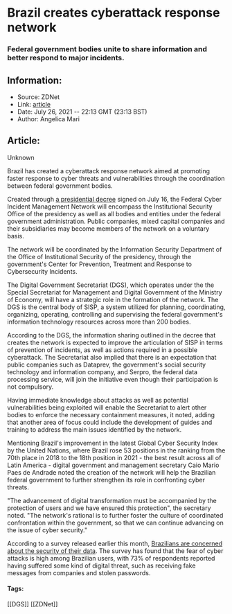# Brazil creates cyberattack response network
### Federal government bodies unite to share information and better respond to major incidents.

## Information:
+ Source: ZDNet
+ Link: [article](https://www.zdnet.com/article/brazil-creates-cyberattack-response-network/)
+ Date: July 26, 2021 -- 22:13 GMT (23:13 BST)
+ Author: Angelica Mari


## Article:
Unknown

Brazil has created a cyberattack response network aimed at promoting faster response to cyber threats and vulnerabilities through the coordination between federal government bodies. 

Created through [a presidential decree](https://www.itu.int/dms_pub/itu-d/opb/str/D-STR-GCI.01-2021-PDF-E.pdf) signed on July 16, the Federal Cyber Incident Management Network will encompass the Institutional Security Office of the presidency as well as all bodies and entities under the federal government administration. Public companies, mixed capital companies and their subsidiaries may become members of the network on a voluntary basis. 

The network will be coordinated by the Information Security Department of the Office of Institutional Security of the presidency, through the government's Center for Prevention, Treatment and Response to Cybersecurity Incidents.

The Digital Government Secretariat (DGS), which operates under the the Special Secretariat for Management and Digital Government of the Ministry of Economy, will have a strategic role in the formation of the network. The DGS is the central body of SISP, a system utilized for planning, coordinating, organizing, operating, controlling and supervising the federal government's information technology resources across more than 200 bodies. 


According to the DGS, the information sharing outlined in the decree that creates the network is expected to improve the articulation of SISP in terms of prevention of incidents, as well as actions required in a possible cyberattack. The Secretariat also implied that there is an expectation that public companies such as Dataprev, the government's social security technology and information company, and Serpro, the federal data processing service, will join the initiative even though their participation is not compulsory.

Having immediate knowledge about attacks as well as potential vulnerabilities being exploited will enable the Secretariat to alert other bodies to enforce the necessary containment measures, it noted, adding that another area of focus could include the development of guides and training to address the main issues identified by the network.

Mentioning Brazil's improvement in the latest Global Cyber Security Index by the United Nations, where Brazil rose 53 positions in the ranking from the 70th place in 2018 to the 18th position in 2021 - the best result across all of Latin America - digital government and management secretary Caio Mario Paes de Andrade noted the creation of the network will help the Brazilian federal government to further strengthen its role in confronting cyber threats.






"The advancement of digital transformation must be accompanied by the protection of users and we have ensured this protection", the secretary noted. "The network's rational is to further foster the culture of coordinated confrontation within the government, so that we can continue advancing on the issue of cyber security."

According to a survey released earlier this month, [Brazilians are concerned about the security of their data](https://www.zdnet.com/article/brazilians-fear-for-the-security-of-their-data/). The survey has found that the fear of cyber attacks is high among Brazilian users, with 73% of respondents reported having suffered some kind of digital threat, such as receiving fake messages from companies and stolen passwords. 





#### Tags:
[[DGS]] [[ZDNet]]
